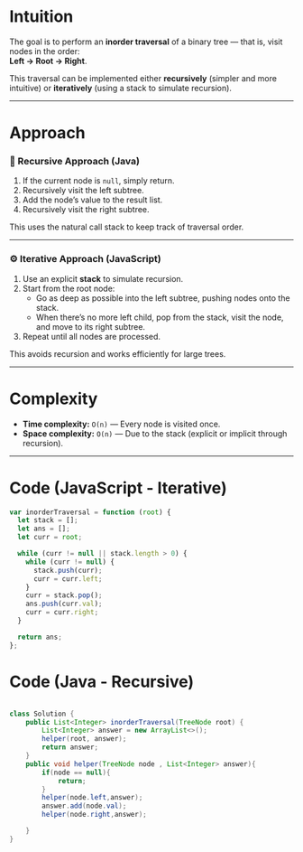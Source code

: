 # Intuition

The goal is to perform an **inorder traversal** of a binary tree — that is, visit nodes in the order:  
**Left → Root → Right**.

This traversal can be implemented either **recursively** (simpler and more intuitive) or **iteratively** (using a stack to simulate recursion).

---

# Approach

### 🧠 Recursive Approach (Java)

1. If the current node is `null`, simply return.
2. Recursively visit the left subtree.
3. Add the node’s value to the result list.
4. Recursively visit the right subtree.

This uses the natural call stack to keep track of traversal order.

---

### ⚙️ Iterative Approach (JavaScript)

1. Use an explicit **stack** to simulate recursion.
2. Start from the root node:
   - Go as deep as possible into the left subtree, pushing nodes onto the stack.
   - When there’s no more left child, pop from the stack, visit the node, and move to its right subtree.
3. Repeat until all nodes are processed.

This avoids recursion and works efficiently for large trees.

---

# Complexity

- **Time complexity:** `O(n)` — Every node is visited once.
- **Space complexity:** `O(n)` — Due to the stack (explicit or implicit through recursion).

---

# Code (JavaScript - Iterative)

```javascript
var inorderTraversal = function (root) {
  let stack = [];
  let ans = [];
  let curr = root;

  while (curr != null || stack.length > 0) {
    while (curr != null) {
      stack.push(curr);
      curr = curr.left;
    }
    curr = stack.pop();
    ans.push(curr.val);
    curr = curr.right;
  }

  return ans;
};
```

# Code (Java - Recursive)

```java

class Solution {
    public List<Integer> inorderTraversal(TreeNode root) {
        List<Integer> answer = new ArrayList<>();
        helper(root, answer);
        return answer;
    }
    public void helper(TreeNode node , List<Integer> answer){
        if(node == null){
            return;
        }
        helper(node.left,answer);
        answer.add(node.val);
        helper(node.right,answer);

    }
}
```
